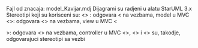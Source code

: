 Fajl od znacaja: model_Kavijar.mdj
Dijagrami su radjeni u alatu StarUML 3.x
Stereotipi koji su korisceni su:
<<server>> : odgovara <<ServerPage> na vezbama, model u MVC
<<client>>: odgovara <<ClientPage>> na vezbama, view u MVC
<<form>>: odgovara <<Form>> na vezbama, controller u MVC
<<submit>>, <<build>> i <<link>> su, takodje, odgovarajuci stereotipi sa vezbi